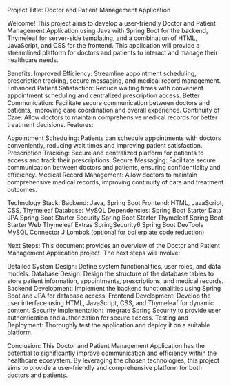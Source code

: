 Project Title: Doctor and Patient Management Application

Welcome!
This project aims to develop a user-friendly Doctor and Patient Management Application using Java with Spring Boot for the backend, Thymeleaf for server-side templating, and a combination of HTML, JavaScript, and CSS for the frontend. This application will provide a streamlined platform for doctors and patients to interact and manage their healthcare needs.

Benefits:
Improved Efficiency: Streamline appointment scheduling, prescription tracking, secure messaging, and medical record management.
Enhanced Patient Satisfaction: Reduce waiting times with convenient appointment scheduling and centralized prescription access.
Better Communication: Facilitate secure communication between doctors and patients, improving care coordination and overall experience.
Continuity of Care: Allow doctors to maintain comprehensive medical records for better treatment decisions.
Features:

Appointment Scheduling: Patients can schedule appointments with doctors conveniently, reducing wait times and improving patient satisfaction.
Prescription Tracking: Secure and centralized platform for patients to access and track their prescriptions.
Secure Messaging: Facilitate secure communication between doctors and patients, ensuring confidentiality and efficiency.
Medical Record Management: Allow doctors to maintain comprehensive medical records, improving continuity of care and treatment outcomes.

Technology Stack:
Backend: Java, Spring Boot
Frontend: HTML, JavaScript, CSS, Thymeleaf
Database: MySQL
Dependencies:
Spring Boot Starter Data JPA
Spring Boot Starter Security
Spring Boot Starter Thymeleaf
Spring Boot Starter Web
Thymeleaf Extras SpringSecurity6
Spring Boot DevTools
MySQL Connector J
Lombok (optional for boilerplate code reduction)

Next Steps:
This document provides an overview of the Doctor and Patient Management Application project. The next steps will involve:

Detailed System Design: Define system functionalities, user roles, and data models.
Database Design: Design the structure of the database tables to store patient information, appointments, prescriptions, and medical records.
Backend Development: Implement the backend functionalities using Spring Boot and JPA for database access.
Frontend Development: Develop the user interface using HTML, JavaScript, CSS, and Thymeleaf for dynamic content.
Security Implementation: Integrate Spring Security to provide user authentication and authorization for secure access.
Testing and Deployment: Thoroughly test the application and deploy it on a suitable platform.

Conclusion:
This Doctor and Patient Management Application has the potential to significantly improve communication and efficiency within the healthcare ecosystem. By leveraging the chosen technologies, this project aims to provide a user-friendly and comprehensive platform for both doctors and patients.

